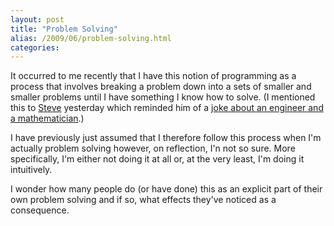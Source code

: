 ```yaml
---
layout: post
title: "Problem Solving"
alias: /2009/06/problem-solving.html
categories:
---
```

It occurred to me recently that I have this notion of programming as a process that involves breaking a problem down into a sets of smaller and smaller problems until I have something I know how to solve. (I mentioned this to [Steve](http://iridescenturchin.blogspot.com/) yesterday which reminded him of a [joke about an engineer and a mathematician](http://www.electronics.dit.ie/staff/sofearghail/mathematicians.htm).)

I have previously just assumed that I therefore follow this process when I'm actually problem solving however, on reflection, I'n not so sure. More specifically, I'm either not doing it at all or, at the very least, I'm doing it intuitively.

I wonder how many people do (or have done) this as an explicit part of their own problem solving and if so, what effects they've noticed as a consequence.

